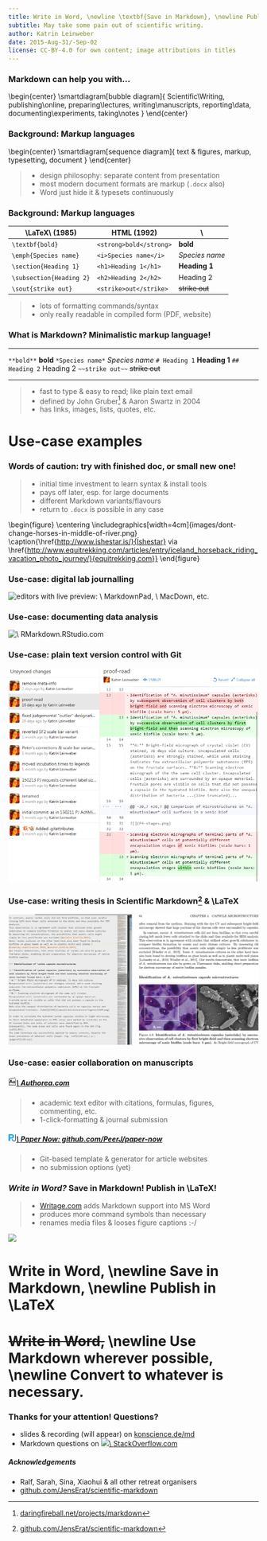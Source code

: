 ```yaml
---
title: Write in Word, \newline \textbf{Save in Markdown}, \newline Publish in \LaTeX
subtitle: May take some pain out of scientific writing.
author: Katrin Leinweber
date: 2015-Aug-31/-Sep-02
license: CC-BY-4.0 for own content; image attributions in titles
---
```



### Markdown can help you with...

\begin{center}
    \smartdiagram[bubble diagram]{
        Scientific\\Writing,
            publishing\\online,
            preparing\\lectures,
            writing\\manuscripts,
            reporting\\data,
            documenting\\experiments,
            taking\\notes
        }
\end{center}


### Background: Markup languages

\begin{center}
    \smartdiagram[sequence diagram]{
        text \& figures,
        markup,
        typesetting,
        document
        }
\end{center}

> - design philosophy: separate content from presentation
> - most modern document formats are markup (`.docx` also)
> - Word just hide it & typesets continuously


### Background: Markup languages

\LaTeX\ (1985)               | HTML (1992)            | \ 
-----------------------------|------------------------|---
`\textbf{bold}`              | `<strong>bold</strong>`| **bold**
`\emph{Species name}`        | `<i>Species name</i>`  | *Species name*
`\section{Heading 1}`        | `<h1>Heading 1</h1>`   | **Heading 1**
`\subsection{Heading 2}`     | `<h2>Heading 2</h2>`   | Heading 2
`\sout{strike out}`          | `<strike>out</strike>` | ~~strike out~~

> - lots of formatting commands/syntax
> - only really readable in compiled form (PDF, website)


### What is Markdown? Minimalistic markup language!

---               ---
`**bold**`        **bold**
`*Species name*`  *Species name*
`# Heading 1`     **Heading 1** 
`## Heading 2`    Heading 2
`~~strike out~~`  ~~strike out~~
---               ---

> - fast to type & easy to read; like plain text email
> - defined by John Gruber[^df] & Aaron Swartz in 2004
> - has links, images, lists, quotes, etc.

[^df]: [daringfireball.net/projects/markdown](https://daringfireball.net/projects/markdown/syntax)



# Use-case examples


### Words of caution: try with finished doc, or small new one!

> - initial time investment to learn syntax & install tools
> - pays off later, esp. for large documents
> - different Markdown variants/flavours
> - return to `.docx` is possible in any case

\begin{figure}
  \centering
  \includegraphics[width=4cm]{images/dont-change-horses-in-middle-of-river.png}
  \caption{\href{http://www.ishestar.is/}{Íshestar} via \href{http://www.equitrekking.com/articles/entry/iceland_horseback_riding_vacation_photo_journey/}{equitrekking.com}}
\end{figure}


### Use-case: digital lab journalling

![editors with live preview:
[![](images/markdownpad.png)\ MarkdownPad](https://markdownpad.com/),
[![](images/macdown.png)\ MacDown](http://macdown.uranusjr.com/), etc.
](images/lab-journal.png)


### Use-case: documenting data analysis

![
[![](images/rstudio.png)\ RMarkdown.RStudio.com
](https://rmarkdown.rstudio.com/)
](images/rmarkdown.jpg)


### Use-case: plain text version control with Git

![30min intro at [konscience.de/git](http://www.konscience.de/2015/04/ksl002-digital-lab-journalling-with-git/)](images/file-changes-in-GitHub.png)


### Use-case: writing thesis in Scientific Markdown[^SMJE] & \LaTeX

![toolset for citations, table & figure captions, formulas, footnotes, etc.](images\scientific-markdown.png)

[^SMJE]: [github.com/JensErat/scientific-markdown](https://github.com/JensErat/scientific-markdown/master/presentation.pdf)


### Use-case: easier collaboration on manuscripts

##### [![](images/authorea-fav.png)\ Authorea.com](https://authorea.com/)

> - academic text editor with citations, formulas, figures, commenting, etc.
> - 1-click-formatting & journal submission

##### [![](images/peerj.png)\ Paper Now: github.com/PeerJ/paper-now](https://github.com/PeerJ/paper-now)

> - Git-based template & generator for article websites
> - no submission options (yet)


### *Write in Word?* Save in Markdown! Publish in \LaTeX!

> - [Writage.com](http://www.writage.com/) adds Markdown support into MS Word
> - produces more command symbols than necessary
> - renames media files & looses figure captions :-/

![](images/writage)



# Write in Word, \newline Save in Markdown, \newline Publish in \LaTeX



# ~~Write in Word,~~ \newline Use Markdown wherever possible, \newline Convert to whatever is necessary.



### Thanks for your attention! Questions?

- slides & recording (will appear) on [konscience.de/md](http://www.konscience.de/md)
- Markdown questions on [![](images/stackoverflow)\ StackOverflow.com](https://stackoverflow.com/questions/tagged/markdown)

##### Acknowledgements

- Ralf, Sarah, Sina, Xiaohui & all other retreat organisers
- [github.com/JensErat/scientific-markdown](https://github.com/JensErat/scientific-markdown)
